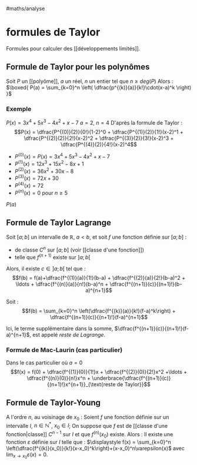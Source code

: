 #maths/analyse
# formules de Taylor
Formules pour calculer des [[développements limités]].

## Formule de Taylor pour les polynômes
Soit $P$ un [[polyôme]], $a$ un réel, $n$ un entier tel que $n\geq deg(P)$
Alors :
$\boxed{ P(a) = \sum_{k=0}^n \left( \dfrac{p^{(k)}(a)}{k!}\cdot(x-a)^k \right) }$

### Exemple
$P(x) = 3x^4 + 5x^3 - 4x^2 + x - 7$
$a = 2$, $n = 4$
D'après la formule de Taylor :
$$P(x) = \dfrac{P^{(0)}(2)}{0!}(1-2)^0 + \dfrac{P^{(1)}(2)}{1!}(x-2)^1 + \dfrac{P^{(2)}(2)}{2!}(x-2)^2 + \dfrac{P^{(3)}(2)}{3!}(x-2)^3 + \dfrac{P^{(4)}(2)}{4!}(x-2)^4$$
- $P^{(0)}(x) = P(x) = 3x^4 + 5x^3 - 4x^2 + x - 7$
- $P^{(1)}(x) = 12x^3 + 15x^2 - 8x + 1$
- $P^{(2)}(x) = 36x^2 + 30x - 8$
- $P^{(3)}(x) = 72x + 30$
- $P^{(4)}(x)=72$
- $P^{(n)}(x) = 0$ pour $n\geq5$

$P(a)$

## Formule de Taylor Lagrange
Soit $[a; b]$ un intervalle de $\mathbb R$, $a<b$,
et soit $f$ une fonction définie sur $[a; b]$ :
 - de classe $C^n$ sur $[a;b]$ (voir [[classe d'une fonction]])
 - telle que $f^{(n+1)}$ existe sur $]a; b[$

Alors, il existe $c\in]a;b[$ tel que :
$$f(b) = f(a)+\dfrac{f^{(1)}(a)}{1!}(b-a) + \dfrac{f^{(2)}(a)}{2!}(b-a)^2 + \ldots + \dfrac{f^{(n)}(a)}{n!}(b-a)^n + \dfrac{f^{(n+1)}(c)}{(n+1)!}(b-a)^{n+1}$$

 Soit :
 $$f(b) = \sum_{k=0}^n \left(\dfrac{f^{(k)}(a)}{k!}(f-a)^k\right) + \dfrac{f^{(n+1)}(c)}{(n+1)!}(f-a)^{n+1}$$

 Ici, le terme supplémentaire dans la somme, $\dfrac{f^{(n+1)}(c)}{(n+1)!}(f-a)^{n+1}$, est appelé _reste de Lagrange_.


### Formule de Mac-Laurin (cas particulier)
Dans le cas particulier où $a=0$
 $$f(x) = f(0) + \dfrac{f^{(1)}(0)}{1!}x + \dfrac{f^{(2)}(0)}{2!}x^2 +\ldots + \dfrac{f^{(n)}(0)}{n!}x^n + \underbrace{\dfrac{f^{(n+1)}(c)}{(n+1)!}x^{n+1}}_{\text{reste de Taylor}}$$

 ## Formule de Taylor-Young
 A l'ordre $n$, au voisinage de $x_0$ :
 Soient $f$ une fonction définie sur un intervalle $I$, $n\in\mathbb N^*$, $x_0\in I$;
 On suppose que $f$ est de [[classe d'une fonction|classe]] $C^{n-1}$ sur $I$ et que $f^{(n)}(x_0)$ existe.
 Alors : Il existe une fonction $\varepsilon$ définie sur $I$ telle que :
 $\displaystyle f(x) = \sum_{k=0}^n \left(\dfrac{f^{(k)}(x_0)}{k!}(x-x_0)^k\right)+(x-x_0)^n\varepsilon(x)$ avec $\displaystyle\lim_{x\rightarrow x_0} \varepsilon(x) = 0$.
 
 